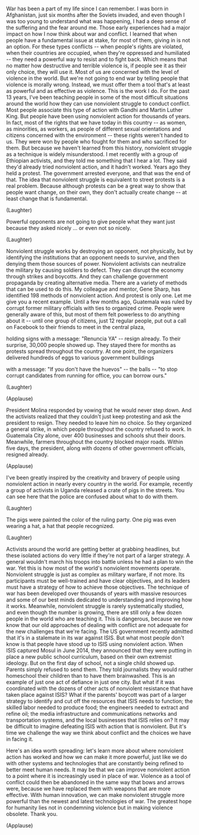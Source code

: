 
War has been a part of my life
since I can remember.
I was born in Afghanistan,
just six months after the Soviets invaded,
and even though I was too young
to understand what was happening,
I had a deep sense of the suffering
and the fear around me.
Those early experiences had a major impact
on how I now think about war and conflict.
I learned that when people
have a fundamental issue at stake,
for most of them,
giving in is not an option.
For these types conflicts --
when people&#39;s rights are violated,
when their countries are occupied,
when they&#39;re oppressed and humiliated --
they need a powerful way
to resist and to fight back.
Which means that no matter how destructive
and terrible violence is,
if people see it as their only choice,
they will use it.
Most of us are concerned
with the level of violence in the world.
But we&#39;re not going to end war
by telling people
that violence is morally wrong.
Instead, we must offer them a tool
that&#39;s at least as powerful
and as effective as violence.
This is the work I do.
For the past 13 years,
I&#39;ve been teaching people
in some of the most difficult
situations around the world
how they can use nonviolent
struggle to conduct conflict.
Most people associate this type of action
with Gandhi and Martin Luther King.
But people have been using
nonviolent action for thousands of years.
In fact, most of the rights
that we have today in this country --
as women,
as minorities,
as workers,
as people of different sexual orientations
and citizens concerned
with the environment --
these rights weren&#39;t handed to us.
They were won by people
who fought for them
and who sacrificed for them.
But because we haven&#39;t learned
from this history,
nonviolent struggle as a technique
is widely misunderstood.
I met recently with a group
of Ethiopian activists,
and they told me something
that I hear a lot.
They said they&#39;d already
tried nonviolent action,
and it hadn&#39;t worked.
Years ago they held a protest.
The government arrested everyone,
and that was the end of that.
The idea that nonviolent struggle
is equivalent to street protests
is a real problem.
Because although protests can be a great
way to show that people want change,
on their own, they don&#39;t
actually create change --
at least change that is fundamental.

(Laughter)

Powerful opponents are not going to give
people what they want
just because they asked nicely ...
or even not so nicely.

(Laughter)

Nonviolent struggle works
by destroying an opponent,
not physically,
but by identifying the institutions
that an opponent needs to survive,
and then denying them
those sources of power.
Nonviolent activists
can neutralize the military
by causing soldiers to defect.
They can disrupt the economy
through strikes and boycotts.
And they can challenge
government propaganda
by creating alternative media.
There are a variety of methods
that can be used to do this.
My colleague and mentor, Gene Sharp,
has identified 198 methods
of nonviolent action.
And protest is only one.
Let me give you a recent example.
Until a few months ago,
Guatemala was ruled
by corrupt former military officials
with ties to organized crime.
People were generally aware of this,
but most of them felt powerless
to do anything about it --
until one group of citizens,
just 12 regular people,
put out a call on Facebook
to their friends
to meet in the central plaza,

holding signs with a message:
&quot;Renuncia YA&quot; --
resign already.
To their surprise,
30,000 people showed up.
They stayed there for months
as protests spread throughout the country.
At one point,
the organizers delivered hundreds of eggs
to various government buildings

with a message:
&quot;If you don&#39;t have the huevos&quot; --
the balls --
&quot;to stop corrupt candidates
from running for office,
you can borrow ours.&quot;

(Laughter)


(Applause)

President Molina responded
by vowing that he would never step down.
And the activists realized
that they couldn&#39;t just keep protesting
and ask the president to resign.
They needed to leave him no choice.
So they organized a general strike,
in which people throughout
the country refused to work.
In Guatemala City alone,
over 400 businesses
and schools shut their doors.
Meanwhile,
farmers throughout the country
blocked major roads.
Within five days,
the president,
along with dozens of other
government officials,
resigned already.

(Applause)

I&#39;ve been greatly inspired
by the creativity and bravery
of people using nonviolent action
in nearly every country in the world.
For example,
recently a group of activists in Uganda
released a crate of pigs in the streets.
You can see here that the police
are confused about what to do with them.

(Laughter)

The pigs were painted
the color of the ruling party.
One pig was even wearing a hat,
a hat that people recognized.

(Laughter)

Activists around the world
are getting better at grabbing headlines,
but these isolated actions do very little
if they&#39;re not part of a larger strategy.
A general wouldn&#39;t march
his troops into battle
unless he had a plan to win the war.
Yet this is how most of the world&#39;s
nonviolent movements operate.
Nonviolent struggle is just as complex
as military warfare,
if not more.
Its participants must be well-trained
and have clear objectives,
and its leaders must have a strategy
of how to achieve those objectives.
The technique of war has been developed
over thousands of years
with massive resources
and some of our best minds
dedicated to understanding
and improving how it works.
Meanwhile, nonviolent struggle
is rarely systematically studied,
and even though the number is growing,
there are still only a few dozen people
in the world who are teaching it.
This is dangerous,
because we now know that our old
approaches of dealing with conflict
are not adequate for the new
challenges that we&#39;re facing.
The US government recently admitted
that it&#39;s in a stalemate
in its war against ISIS.
But what most people don&#39;t know
is that people have stood up to ISIS
using nonviolent action.
When ISIS captured Mosul in June 2014,
they announced that they were putting
in place a new public school curriculum,
based on their own extremist ideology.
But on the first day of school,
not a single child showed up.
Parents simply refused to send them.
They told journalists they would rather
homeschool their children
than to have them brainwashed.
This is an example
of just one act of defiance
in just one city.
But what if it was coordinated
with the dozens of other acts
of nonviolent resistance
that have taken place against ISIS?
What if the parents&#39; boycott
was part of a larger strategy
to identify and cut off the resources
that ISIS needs to function;
the skilled labor needed to produce food;
the engineers needed
to extract and refine oil;
the media infrastructure
and communications networks
and transportation systems,
and the local businesses
that ISIS relies on?
It may be difficult
to imagine defeating ISIS
with action that is nonviolent.
But it&#39;s time we challenge
the way we think about conflict
and the choices we have in facing it.

Here&#39;s an idea worth spreading:
let&#39;s learn more about where
nonviolent action has worked
and how we can make it more powerful,
just like we do with other
systems and technologies
that are constantly being refined
to better meet human needs.
It may be that we can improve
nonviolent action
to a point where it is increasingly
used in place of war.
Violence as a tool of conflict
could then be abandoned
in the same way that bows and arrows were,
because we have replaced them
with weapons that are more effective.
With human innovation, we can make
nonviolent struggle more powerful
than the newest and latest
technologies of war.
The greatest hope for humanity
lies not in condemning violence
but in making violence obsolete.
Thank you.

(Applause)


